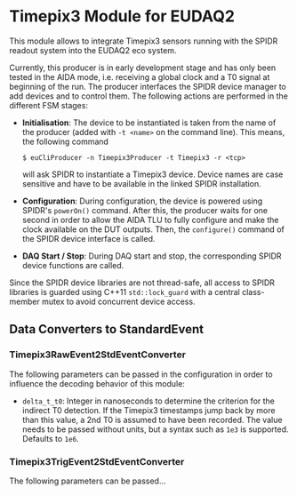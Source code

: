 # Timepix3 Module for EUDAQ2

This module allows to integrate Timepix3 sensors running with the SPIDR readout system into the EUDAQ2 eco system.

Currently, this producer is in early development stage and has only been tested in the AIDA mode, i.e. receiving a global clock and a T0 signal at beginning of the run.
The producer interfaces the SPIDR device manager to add devices and to control them. The following actions are performed in the different FSM stages:

* **Initialisation**: The device to be instantiated is taken from the name of the producer (added with `-t <name>` on the command line). This means, the following command

    ```
    $ euCliProducer -n Timepix3Producer -t Timepix3 -r <tcp>
    ```

    will ask SPIDR to instantiate a Timepix3 device. Device names are case sensitive and have to be available in the linked SPIDR installation.

* **Configuration**: During configuration, the device is powered using SPIDR's `powerOn()` command. After this, the producer waits for one second in order to allow the AIDA TLU to fully configure and make the clock available on the DUT outputs. Then, the `configure()` command of the SPIDR device interface is called.

* **DAQ Start / Stop**: During DAQ start and stop, the corresponding SPIDR device functions are called.

Since the SPIDR device libraries are not thread-safe, all access to SPIDR libraries is guarded using C++11 `std::lock_guard` with a central class-member mutex to avoid concurrent device access.


## Data Converters to StandardEvent

### Timepix3RawEvent2StdEventConverter

The following parameters can be passed in the configuration in order to influence the decoding behavior of this module:

* `delta_t_t0`: Integer in nanoseconds to determine the criterion for the indirect T0 detection. If the Timepix3 timestamps jump back by more than this value, a 2nd T0 is assumed to have been recorded. The value needs to be passed without units, but a syntax such as `1e3` is supported. Defaults to `1e6`.

### Timepix3TrigEvent2StdEventConverter

The following parameters can be passed...
